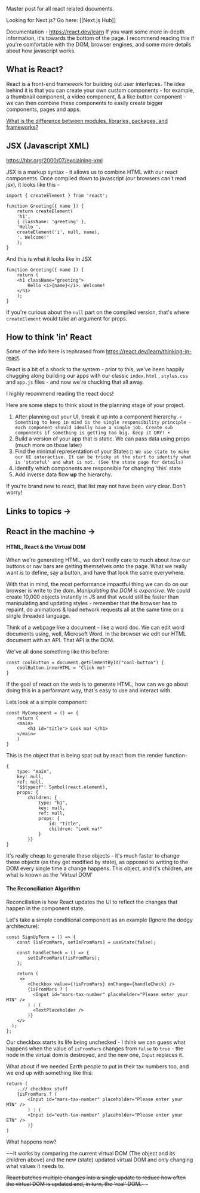 Master post for all react related documents. 

Looking for Next.js? Go here: [[Next.js Hub]]

Documentation - https://react.dev/learn
If you want some more in-depth information, it's towards the bottom of the page. I recommend reading this if you're comfortable with the DOM, browser engines, and some more details about how javascript works. 

## What is React?

React is a front-end framework for building out user interfaces. The idea behind it is that you can create your own custom components - for example, a thumbnail component, a video component, & a like button component - we can then combine these components to easily create bigger components, pages and apps. 

[What is the difference between modules, libraries, packages, and frameworks?](Modules-Libraries-Packages-&-Frameworks)

## JSX (Javascript XML)

https://hbr.org/2000/07/explaining-xml

JSX is a markup syntax - it allows us to combine HTML with our react components. Once compiled down to javascript (our browsers can't read jsx), it looks like this - 

```
import { createElement } from 'react';  

function Greeting({ name }) {  
	return createElement(  
	'h1',  
	{ className: 'greeting' },  
	'Hello ',  
	createElement('i', null, name),  
	'. Welcome!'  
	);  
}
```

And this is what it looks like in JSX

```
function Greeting({ name }) {  
	return (  
	<h1 className="greeting">  
		Hello <i>{name}</i>. Welcome!  
	</h1>  
	);  
}
```

If you're curious about the `null` part on the compiled version, that's where `createElement` would take an argument for props. 



## How to think 'in' React

Some of the info here is rephrased from https://react.dev/learn/thinking-in-react.

React is a bit of a shock to the system - prior to this, we've been happily chugging along building our apps with our classic `index.html` , `styles.css` and `app.js` files - and now we're chucking that all away. 


I highly recommend reading the react docs! 

Here are some steps to think about in the planning stage of your project. 

1. After planning out your UI, break it up into a component hierarchy. 
	 `⚡️  Something to keep in mind is the single responsibility principle - each component should ideally have a single job. Create sub components if something is getting too big. Keep it DRY! ☀️`
2. Build a version of your app that is static. We can pass data using props (much more on those later)
3. Find the minimal representation of your States
	`💫 We use state to make our UI interactive. It can be tricky at the start to identify what is 'stateful' and what is not. (See the state page for details)`
4.  Identify which components are responsible for changing 'this' state
5. Add inverse data flow **up** the hierarchy. 

If you're brand new to react, that list may not have been very clear. Don't worry! 

## Links to topics -> 

## React in the machine  -> 
#### HTML, React & the Virtual DOM
When we're generating HTML, we don't really care to much about *how* our buttons or nav bars are getting themselves onto the page. What we really want is to define, say a button, and have that look the same everywhere. 

With that in mind, the most performance impactful thing we can do on our browser is write to the dom. *Manipulating the DOM is expensive*. We could create 10,000 objects instantly in JS and that would still be faster than manipulating and updating styles - remember that the browser has to repaint, do animations & load network requests all at the same time on a single threaded language. 

Think of a webpage like a document - like a word doc. We can edit word documents using, well, Microsoft Word. In the browser we edit our HTML document with an API. That API is the DOM. 

We've all done something like this before: 

```
const coolButton = document.getElementById("cool-button") {
	coolButton.innerHTML = "Click me! "
}
```

If the goal of react on the web is to generate HTML, how can we go about doing this in a performant way, that's easy to use and interact with. 

Lets look at a simple component: 

```
const MyComponent = () => {
	return (
	<main>
		<h1 id="title"> Look ma! </h1>
	</main>
	)
}
```

This is the object that is being spat out by react from the render function- 

```
{
	type: "main",
	key: null,
	ref: null,
	"$$typeof": Symbol(react.element),
	props: {
		children: {
			type: "h1",
			key: null,
			ref: null,
			props: {
				id: "title",
				children: "Look ma!"
			}
		}}
}
```

It's really cheap to generate these objects -  it's much faster to change these objects (as they get modified by state), as opposed to writing to the DOM every single time a change happens. This object, and it's children, are what is known as the 'Virtual DOM'

#### The Reconciliation Algorithm

Reconciliation is how React updates the UI to reflect the changes that happen in the component state. 

Let's take a simple conditional component as an example (Ignore the dodgy architecture):

```
const SignUpForm = () => {
	const [isFromMars, setIsFromMars] = useState(false); 
	
	const handleCheck = () => { 
		setIsFromMars(!isFromMars);
	};
	
	return (
	 <>
		<Checkbox value={!isFromMars} onChange={handleCheck} /> 
		{isFromMars ? (
		  <Input id="mars-tax-number" placeholder="Please enter your MTN" />
		) : (
		  <TextPlaceholder />      
		)}
	</> 
  );
};
```

Our checkbox starts its life being unchecked - I think we can guess what happens when the value of `isFromMars` changes from `false` to `true` - the node in the virtual dom is destroyed, and the new one, `Input` replaces it. 

What about if we needed Earth people to put in their tax numbers too, and we end up with something like this: 

```
return (
	..// checkbox stuff 
	{isFromMars ? (
		<Input id="mars-tax-number" placeholder="Please enter your MTN" />
		) : (
		<Input id="eath-tax-number" placeholder="Please enter your ETN" />
		)}
)
```

What happens now? 


~~It works by comparing the current virtual DOM (The object and its children above) and the new (state) updated virtual DOM and only changing what values it needs to. 

~~React batches multiple changes into a single update to reduce how often the virtual DOM is updated and, in turn, the 'real' DOM.~~~~









